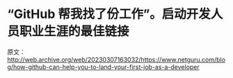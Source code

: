 # “GitHub 帮我找了份工作”。启动开发人员职业生涯的最佳链接

原文：<http://web.archive.org/web/20230307163032/https://www.netguru.com/blog/how-github-can-help-you-to-land-your-first-job-as-a-developer>